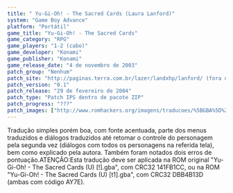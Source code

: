 ```yaml
---
title: " Yu-Gi-Oh! - The Sacred Cards (Laura Lanford)"
system: "Game Boy Advance"
platform: "Portátil"
game_title: "Yu-Gi-Oh! - The Sacred Cards"
game_category: "RPG"
game_players: "1-2 (cabo)"
game_developer: "Konami"
game_publisher: "Konami"
game_release_date: "4 de novembro de 2003"
patch_group: "Nenhum"
patch_site: "http://paginas.terra.com.br/lazer/landxhp/lanford/ (fora do ar)"
patch_version: "0.1"
patch_release: "29 de fevereiro de 2004"
patch_type: "Patch IPS dentro de pacote ZIP"
patch_progress: "???"
patch_images: ["http://www.romhackers.org/imagens/traducoes/%5BGBA%5D%20Yu-Gi-Oh!%20-%20The%20Sacred%20Cards%20-%20Laura%20Lanford%20-%201.png","http://www.romhackers.org/imagens/traducoes/%5BGBA%5D%20Yu-Gi-Oh!%20-%20The%20Sacred%20Cards%20-%20Laura%20Lanford%20-%202.png","http://www.romhackers.org/imagens/traducoes/%5BGBA%5D%20Yu-Gi-Oh!%20-%20The%20Sacred%20Cards%20-%20Laura%20Lanford%20-%203.png"]
---
```

Tradução simples porém boa, com fonte acentuada, parte dos menus traduzidos e diálogos traduzidos até retomar o controle do personagem pela segunda vez (diálogos com todos os personagens na referida tela), bem como explicado pela autora. Também foram notados dois erros de pontuação.ATENÇÃO:Esta tradução deve ser aplicada na ROM original "Yu-Gi-Oh! - The Sacred Cards (U) [!].gba", com CRC32 141FB1CC, ou na ROM "Yu-Gi-Oh! - The Sacred Cards (U) [t1].gba", com CRC32 DBB4B13D (ambas com código AY7E).